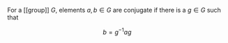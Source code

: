 For a [[group]] $G$, elements $a, b \in G$ are conjugate if there is a $g \in G$ such that

$$
b = g^{-1}ag
$$